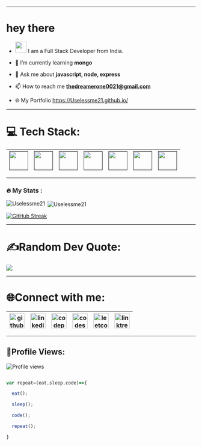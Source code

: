 
---
<h1>
  hey there

</h1> 

- <img src="https://media.giphy.com/media/WUlplcMpOCEmTGBtBW/giphy.gif" width="30"> I am a Full Stack Developer from India.


- 🌱 I’m currently learning **mongo**

- 💬 Ask me about **javascript, node, express**

- 📫 How to reach me **thedreamerone0021@gmail.com**

- 🌐 My Portfolio https://Uselessme21.github.io/

---
# 💻 Tech Stack:
| [<img src='https://cdn.pixabay.com/photo/2017/08/05/11/16/logo-2582748_1280.png' height='50' />]()| [<img src='https://1000logos.net/wp-content/uploads/2020/09/CSS-Logo.png' height='50'/>]()| [<img src='https://logospng.org/download/javascript/logo-javascript-1024.png' height='50'/>]()| [<img src='https://cdn.shopify.com/s/files/1/0057/5668/2355/files/Postman-logo-orange-2021_1155x.png?v=1637252529' height='50'/>]()| [<img src='https://play-lh.googleusercontent.com/lNy35u_4HIHu4Wqj0WIENtN0HmeZuEx4V8UwdMw0wxcRKvYbskmPEII05HWxK5nI0g' height='50'/>]()|  [<img src='https://miro.medium.com/max/1800/1*HTy1M1eFC7GoW6odSukQVw.png' height='50'/>]() | [<img src='https://upload.wikimedia.org/wikipedia/commons/thumb/9/93/MongoDB_Logo.svg/2560px-MongoDB_Logo.svg.png' height='50'/>]()|
|---|---|---|---|---|---|---|

---

### :fire: My Stats :

<p><img align="left" src="https://github-readme-stats.vercel.app/api/top-langs?username=Uselessme21&show_icons=true&locale=en&layout=compact&theme=dark&background=000000" alt="Uselessme21" /></p>

<p>&nbsp;<img align="center" src="https://github-readme-stats.vercel.app/api?username=Uselessme21&show_icons=true&locale=en&theme=dark&background=000000" alt="Uselessme21" /></p>



[![GitHub Streak](https://github-readme-streak-stats.herokuapp.com?user=Uselessme21&theme=dark&background=000000)](https://git.io/streak-stats)
<br>

---
# ✍️Random Dev Quote:
![](https://quotes-github-readme.vercel.app/api?type=horizontal&theme=radical)

---
# 🌐Connect with me:
| [<img src='https://cdn.jsdelivr.net/npm/simple-icons@3.0.1/icons/github.svg' alt='github' height='40'>](https://github.com/Uselessme21) | [<img src='https://cdn.jsdelivr.net/npm/simple-icons@3.0.1/icons/linkedin.svg' alt='linkedin' height='40'>](https://www.linkedin.com/in/rajneesh0021/) | [<img src='https://cdn.jsdelivr.net/npm/simple-icons@3.0.1/icons/codepen.svg' alt='codepen' height='40'>](https://codepen.io/rajneesh0021) | [<img src='https://cdn.jsdelivr.net/npm/simple-icons@3.0.1/icons/codesandbox.svg' alt='codesandbox' height='40'>](https://codesandbox.io/u/rajneesh0021) | [<img src='https://cdn.jsdelivr.net/npm/simple-icons@3.0.1/icons/leetcode.svg' alt='leetcode' height='40'>](https://leetcode.com/rajneesh0021/)  | [<img src='https://drive.google.com/uc?export=view&id=1aLAy4FK972oXXDwCLWWLpHvDGUSHZF8G' alt='linktree' height='40'>](https://linktr.ee/rajneesh0021) |
|---|---|---|---|---|---|

---
## 👀Profile Views:
![Profile views](https://gpvc.arturio.dev/Uselessme21) 

   
```javascript

var repeat=(eat,sleep,code)=>{

  eat();

  sleep();

  code();

  repeat();

}

```



